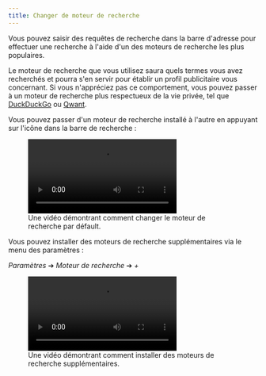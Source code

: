 ```yaml
---
title: Changer de moteur de recherche
---
```


Vous pouvez saisir des requêtes de recherche dans la barre d'adresse pour effectuer une recherche à l'aide d'un des moteurs de recherche les plus populaires.

Le moteur de recherche que vous utilisez saura quels termes vous avez recherchés et pourra s'en servir pour établir un profil publicitaire vous concernant. Si vous n'appréciez pas ce comportement, vous pouvez passer à un moteur de recherche plus respectueux de la vie privée, tel que [DuckDuckGo](https://duckduckgo.com/) ou [Qwant](https://www.qwant.com/).

Vous pouvez passer d'un moteur de recherche installé à l'autre en appuyant sur l'icône dans la barre de recherche :

<figure>
<video controls src="{{ "/assets/en/searchengine1.mp4" | relative_url }}"></video>
<figcaption>Une vidéo démontrant comment changer le moteur de recherche par défault.</figcaption>
</figure>

Vous pouvez installer des moteurs de recherche supplémentaires via le menu des paramètres :

*Paramètres* ➔ *Moteur de recherche* ➔ *+*

<figure>
<video controls src="{{ "/assets/en/searchengine2.mp4" | relative_url }}"></video>
<figcaption>Une vidéo démontrant comment installer des moteurs de recherche supplémentaires.</figcaption>
</figure>
